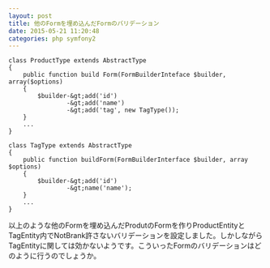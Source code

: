 ```yaml
---
layout: post
title: 他のFormを埋め込んだFormのバリデーション
date: 2015-05-21 11:20:48
categories: php symfony2
---
```

```
class ProductType extends AbstractType
{
    public function build Form(FormBuilderInteface $builder, array($options)
    {
        $builder-&gt;add('id')
                -&gt;add('name')
                -&gt;add('tag', new TagType());
    }
    ...
}

class TagType extends AbstractType
{
    public function buildForm(FormBuilderInterface $builder, array $options)
    {
        $builder-&gt;add('id')
                -&gt;name('name');
    }
    ...
}
```

<p>以上のような他のFormを埋め込んだProdutのFormを作りProductEntityとTagEntity内でNotBrank許さないバリデーションを設定しました。しかしながらTagEntityに関しては効かないようです。こういったFormのバリデーションはどのように行うのでしょうか。</p>
